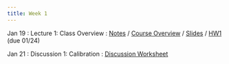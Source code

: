 ```yaml
---
title: Week 1
---
```


Jan 19
: Lecture 1: Class Overview
    : [Notes](/lectures/lec1-why-care-about-forecasting) / [Course Overview](/lectures/lec0-course-overview) / [Slides](https://docs.google.com/presentation/d/1ALe_fm1tLE2tj3jcTJ5yDtuAagxcDUA0UETd8VstTuQ/edit#slide=id.p) / [HW1](/assets/hw1.pdf) (due 01/24)

Jan 21
: Discussion 1: Calibration
    : [Discussion Worksheet](https://docs.google.com/document/d/1vVBL2TeuCYC33pjvxmVKC-CDpqcDXmKNdaNzQGCWaX8/edit?usp=sharing)
